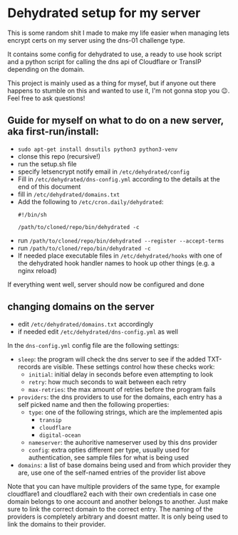 # Dehydrated setup for my server
This is some random shit I made to make my life easier when managing lets encrypt certs on my server using the dns-01 challenge type.

It contains some config for dehydrated to use, a ready to use hook script and a python script for calling the dns api of Cloudflare or TransIP depending on the domain.

This project is mainly used as a thing for mysef, but if anyone out there happens to stumble on this and wanted to use it, I'm not gonna stop you :wink:. Feel free to ask questions!

## Guide for myself on what to do on a new server, aka first-run/install:
* `sudo apt-get install dnsutils python3 python3-venv`
* clonse this repo (recursive!)
* run the setup.sh file
* specify letsencrypt notify email in `/etc/dehydrated/config`
* Fill in `/etc/dehydrated/dns-config.yml` according to the details at the end of this document
* fill in `/etc/dehydrated/domains.txt`
* Add the following to `/etc/cron.daily/dehydrated`:
  ```
  #!/bin/sh
  
  /path/to/cloned/repo/bin/dehydrated -c
  ```
* run `/path/to/cloned/repo/bin/dehydrated --register --accept-terms`
* run `/path/to/cloned/repo/bin/dehydrated -c`
* If needed place executable files in `/etc/dehydrated/hooks` with one of the dehydrated hook handler names to hook up other things (e.g. a nginx reload)

If everything went well, server should now be configured and done

## changing domains on the server
* edit `/etc/dehydrated/domains.txt` accordingly
* if needed edit `/etc/dehydrated/dns-config.yml` as well

In the `dns-config.yml` config file are the following settings:

* `sleep`: the program will check the dns server to see if the added TXT-records are visible. These settings control how these checks work:
  * `initial`: initial delay in seconds before even attempting to look
  * `retry`: how much seconds to wait between each retry
  * `max-retries`: the max amount of retries before the program fails
* `providers`: the dns providers to use for the domains, each entry has a self picked name and then the following properties:
  * `type`: one of the following strings, which are the implemented apis
    - `transip`
    - `cloudflare`
    - `digital-ocean`
  * `nameserver`: the auhoritive nameserver used by this dns provider
  * `config`: extra opties different per type, usually used for authentication, see sample files for what is being used
* `domains`: a list of base domains being used and from which provider they are, use one of the self-named entries of the provider list above

Note that you can have multiple providers of the same type, for example cloudflare1 and cloudflare2 each with their own credentials in case one domain belongs to one account and another belongs to another. Just make sure to link the correct domain to the correct entry. The naming of the providers is completely arbitrary and doesnt matter. It is only being used to link the domains to their provider.